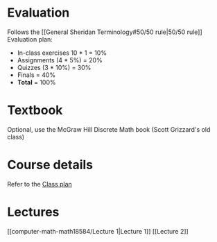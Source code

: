 # Evaluation
Follows the [[General Sheridan Terminology#50/50 rule|50/50 rule]]
Evaluation plan:
- In-class exercises 10 * 1 = 10%
- Assignments (4 * 5%) = 20%
- Quizzes (3 * 10%) = 30%
- Finals = 40%
- **Total** = 100%

# Textbook
Optional, use the McGraw Hill Discrete Math book (Scott Grizzard's old class)

# Course details
Refer to the <a href="https://slate.sheridancollege.ca/d2l/le/content/1136444/viewContent/14766729/View">Class plan</a>


# Lectures
[[computer-math-math18584/Lecture 1|Lecture 1]]
[[Lecture 2]]
